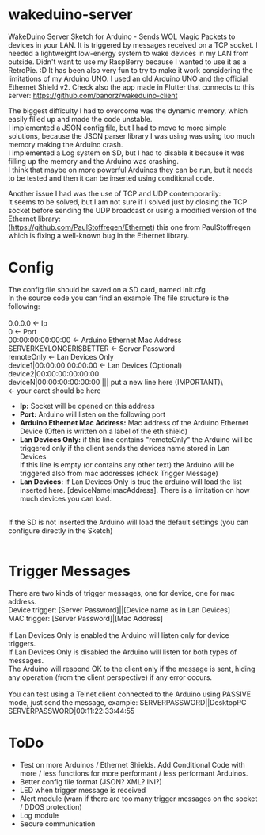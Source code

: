 # wakeduino-server
WakeDuino Server Sketch for Arduino - Sends WOL Magic Packets to devices in your LAN. It is triggered by messages received on a TCP socket.
I needed a lightweight low-energy system to wake devices in my LAN from outside. Didn't want to use my RaspBerry because I wanted to use it as a RetroPie. :D
It has been also very fun to try to make it work considering the limitations of my Arduino UNO.
I used an old Arduino UNO and the official Ethernet Shield v2.
Check also the app made in Flutter that connects to this server: https://github.com/banorz/wakeduino-client

The biggest difficulty I had to overcome was the dynamic memory, which easily filled up and made the code unstable. <br/>
I implemented a JSON config file, but I had to move to more simple solutions, because the JSON parser library I was using was using too much memory making the Arduino crash.<br/>
I implemented a Log system on SD, but I had to disable it because it was filling up the memory and the Arduino was crashing.<br/>
I think that maybe on more powerful Arduinos they can be run, but it needs to be tested and then it can be inserted using conditional code.<br/>

Another issue I had was the use of TCP and UDP contemporarily:<br/>
it seems to be solved, but I am not sure if I solved just by closing the TCP socket before sending the UDP broadcast or using a modified version of the Ethernet library:<br/>
(https://github.com/PaulStoffregen/Ethernet) this one from PaulStoffregen which is fixing a well-known bug in the Ethernet library.<br/>

# Config
The config file should be saved on a SD card, named init.cfg<br/>
In the source code you can find an example
The file structure is the following:<br/>
<br/>
0.0.0.0 <- Ip  \
0 <- Port  \
00:00:00:00:00:00 <- Arduino Ethernet Mac Address  \
SERVERKEYLONGERISBETTER <- Server Password  \
remoteOnly <- Lan Devices Only  \
device1|00:00:00:00:00:00 <- Lan Devices (Optional)  \
device2|00:00:00:00:00:00  \
deviceN|00:00:00:00:00:00 ||| put a new line here (IMPORTANT)\  
<- your caret should be here
<br/>
- <b>Ip:</b> Socket will be opened on this address<br/>
- <b>Port:</b> Arduino will listen on the following port<br/>
- <b>Arduino Ethernet Mac Address:</b> Mac address of the Arduino Ethernet Device (Often is written on a label of the eth shield)<br/>
- <b>Lan Devices Only:</b> if this line contains "remoteOnly" the Arduino will be triggered only if the client sends the devices name stored in Lan Devices<br/>
  if this line is empty (or contains any other text) the Arduino will be triggered also from mac addresses (check Trigger Message)<br/>
- <b>Lan Devices:</b> if Lan Devices Only is true the arduino will load the list inserted here. [deviceName|macAddress]. There is a limitation on how much devices you can load.<br/>
<br/>
If the SD is not inserted the Arduino will load the default settings (you can configure directly in the Sketch)<br/>
<br/>

# Trigger Messages
There are two kinds of trigger messages, one for device, one for mac address.  \
Device trigger: [Server Password]||[Device name as in Lan Devices]  \
MAC trigger: [Server Password]|[Mac Address]  \
  \
If Lan Devices Only is enabled the Arduino will listen only for device triggers.  \
If Lan Devices Only is disabled the Arduino will listen for both types of messages.  \
The Arduino will respond OK to the client only if the message is sent, hiding any operation (from the client perspective) if any error occurs.  \
  \
You can test using a Telnet client connected to the Arduino using PASSIVE mode, just send the message, example:
SERVERPASSWORD||DesktopPC
SERVERPASSWORD|00:11:22:33:44:55

# ToDo
- Test on more Arduinos / Ethernet Shields. Add Conditional Code with more / less functions for more performant / less performant Arduinos.
- Better config file format (JSON? XML? INI?)<br/>
- LED when trigger message is received<br/>
- Alert module (warn if there are too many trigger messages on the socket / DDOS protection)<br/>
- Log module<br/>
- Secure communication<br/>
